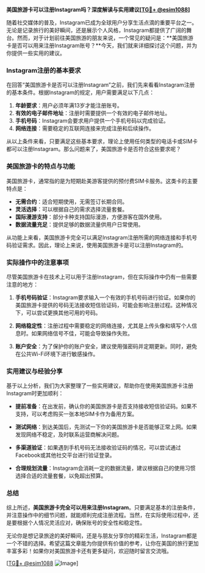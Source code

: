 **美国旅游卡可以注册Instagram吗？深度解读与实用建议[[TG💪+ @esim1088](https://t.me/s/esim1088)]**

随着社交媒体的普及，Instagram已成为全球用户分享生活点滴的重要平台之一。无论是记录旅行的美好瞬间，还是展示个人风格，Instagram都提供了广阔的舞台。然而，对于计划前往美国旅游的朋友来说，一个常见的疑问是：**美国旅游卡是否可以用来注册Instagram账号？**今天，我们就来详细探讨这个问题，并为你提供一些实用的建议。

### Instagram注册的基本要求

在回答“美国旅游卡是否可以注册Instagram”之前，我们先来看看Instagram注册的基本条件。根据Instagram的规定，用户需要满足以下几点：

1. **年龄要求**：用户必须年满13岁才能注册账号。
2. **有效的电子邮件地址**：注册时需要提供一个有效的电子邮件地址。
3. **手机号码**：Instagram会要求用户提供一个手机号码以完成验证。
4. **网络连接**：需要稳定的互联网连接来完成注册和后续操作。

从以上条件来看，只要满足这些基本要求，理论上使用任何类型的电话卡或SIM卡都可以注册Instagram。那么问题来了，美国旅游卡是否符合这些要求呢？

### 美国旅游卡的特点与功能

美国旅游卡，通常指的是为短期赴美游客提供的预付费SIM卡服务。这类卡的主要特点是：

- **无需合约**：适合短期使用，无需签订长期合同。
- **灵活选择**：可以根据自己的需求选择流量套餐。
- **国际漫游支持**：部分卡种支持国际漫游，方便游客在国外使用。
- **数据流量充足**：提供足够的数据流量供用户日常使用。

从功能上来看，美国旅游卡完全可以满足Instagram注册所需的网络连接和手机号码验证需求。因此，理论上来说，使用美国旅游卡是可以注册Instagram的。

### 实际操作中的注意事项

尽管美国旅游卡在技术上可以用于注册Instagram，但在实际操作中仍有一些需要注意的地方：

1. **手机号码验证**：Instagram要求输入一个有效的手机号码进行验证。如果你的美国旅游卡提供的号码无法接收短信验证码，可能会影响注册过程。这种情况下，可以尝试更换其他可用的号码。
   
2. **网络稳定性**：注册过程中需要稳定的网络连接，尤其是上传头像和填写个人信息时。如果网络信号不佳，可能会导致操作失败。

3. **账户安全**：为了保护你的账户安全，建议使用强密码并定期更新。同时，避免在公共Wi-Fi环境下进行敏感操作。

### 实用建议与经验分享

基于以上分析，我们为大家整理了一些实用建议，帮助你在使用美国旅游卡注册Instagram时更加顺利：

- **提前准备**：在出发前，确认你的美国旅游卡是否支持接收短信验证码。如果不支持，可以考虑购买一张本地SIM卡作为备用方案。
  
- **测试网络**：到达美国后，先测试一下你的美国旅游卡是否能够正常上网。如果发现网络不稳定，及时联系运营商解决问题。

- **多渠道验证**：如果遇到手机号码无法接收验证码的情况，可以尝试通过Facebook或其他社交平台进行验证登录。

- **合理规划流量**：Instagram会消耗一定的数据流量，建议根据自己的使用习惯选择合适的流量套餐，以免超出预算。

### 总结

综上所述，**美国旅游卡完全可以用来注册Instagram**。只要满足基本的注册条件，并注意操作中的细节问题，就能顺利完成注册流程。当然，在实际使用过程中，还是要根据个人情况灵活应对，确保账号的安全性和稳定性。

无论你是想记录旅途的美好瞬间，还是与朋友分享你的精彩生活，Instagram都是一个不错的选择。希望这篇文章能为你提供有价值的参考，让你在美国的旅行更加丰富多彩！如果你对美国旅游卡还有更多疑问，欢迎随时留言交流哦。

[[TG💪+ @esim1088](https://t.me/s/esim1088) ![Image](https://i.postimg.cc/4NQfJmqS/Snipaste-2025-05-13-00-14-12.png)]